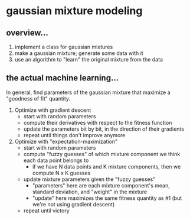 # gaussian mixture modeling

## overview...

1. implement a class for gaussian mixtures
2. make a gaussian mixture; generate some data with it
3. use an algorithm to "learn" the original mixture from the data

## the actual machine learning...

In general, find parameters of the gaussian mixture that maximize a "goodness of fit" quantity.

1. Optimize with gradient descent
    - start with random parameters
    - compute their derivatives with respect to the fitness function
    - update the parameters bit by bit, in the direction of their gradients
    - repeat until things don't improve anymore
2. Optimize with "expectation-maximization"
    - start with random parameters
    - compute "fuzzy guesses" of which mixture component we think each data point belongs to
        - if we have N data points and K mixture components, then we compute N x K guesses
    - update mixture parameters given the "fuzzy guesses"
        - "parameters" here are each mixture component's mean, standard deviation, and "weight" in the mixture
        - "update" here maximizes the same fitness quantity as #1 (but we're not using gradient descent)
    - repeat until victory
